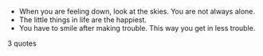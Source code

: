  - When you are feeling down, look at the skies. You are not always alone.
 - The little things in life are the happiest.
 - You have to smile after making trouble. This way you get in less trouble.

3 quotes